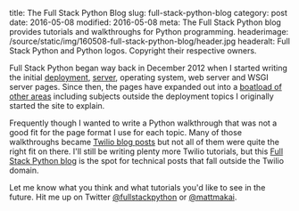 title: The Full Stack Python Blog
slug: full-stack-python-blog
category: post
date: 2016-05-08
modified: 2016-05-08
meta: The Full Stack Python blog provides tutorials and walkthroughs for Python programming.
headerimage: /source/static/img/160508-full-stack-python-blog/header.jpg
headeralt: Full Stack Python and Python logos. Copyright their respective owners.


Full Stack Python began way back in December 2012 when I started writing
the initial [deployment](/deployment.html), [server](/servers.html), 
operating system, web server and WSGI server pages. Since then, the pages
have expanded out into a 
[boatload of other areas](/table-of-contents.html)
including subjects outside the deployment topics I originally started the
site to explain.

Frequently though I wanted to write a Python walkthrough that was not a
good fit for the page format I use for each topic. Many of those walkthroughs
became [Twilio blog posts](https://www.twilio.com/blog/author/mmakai)
but not all of them were quite the right fit on there. I'll still be writing
plenty more Twilio tutorials, but this [Full Stack Python blog](/blog.html)
is the spot for technical posts that fall outside the Twilio domain.

Let me know what you think and what tutorials you'd like to see in the future. 
Hit me up on Twitter [@fullstackpython](https://twitter.com/fullstackpython)
or [@mattmakai](https://twitter.com/mattmakai).
